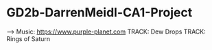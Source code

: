 # GD2b-DarrenMeidl-CA1-Project
--> Music: https://www.purple-planet.com
TRACK: Dew Drops
TRACK: Rings of Saturn
